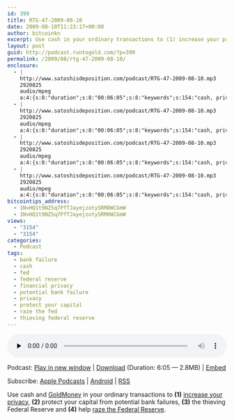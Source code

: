 ```yaml
---
id: 399
title: RTG-47-2009-08-10
date: 2009-08-10T11:23:17+00:00
author: bitcoinkn
excerpt: Use cash in your ordinary transactions to (1) increase your privacy, (2) protect your capital from potential bank failures, (3) the thieving Federal Reserve and (4) help raze the Federal Reserve.
layout: post
guid: http://podcast.runtogold.com/?p=399
permalink: /2009/08/rtg-47-2009-08-10/
enclosure:
  - |
    http://www.satoshisdeposition.com/podcast/RTG-47-2009-08-10.mp3
    2920825
    audio/mpeg
    a:4:{s:8:"duration";s:8:"00:06:05";s:8:"keywords";s:154:"cash, privacy, financial privacy, federal reserve, bank failure, potential bank failure, protect your capital, thieving federal reserve, fed, raze the fed";s:6:"author";s:17:"Trace Mayer, J.D.";s:8:"explicit";s:1:"0";}
  - |
    http://www.satoshisdeposition.com/podcast/RTG-47-2009-08-10.mp3
    2920825
    audio/mpeg
    a:4:{s:8:"duration";s:8:"00:06:05";s:8:"keywords";s:154:"cash, privacy, financial privacy, federal reserve, bank failure, potential bank failure, protect your capital, thieving federal reserve, fed, raze the fed";s:6:"author";s:17:"Trace Mayer, J.D.";s:8:"explicit";s:1:"0";}
  - |
    http://www.satoshisdeposition.com/podcast/RTG-47-2009-08-10.mp3
    2920825
    audio/mpeg
    a:4:{s:8:"duration";s:8:"00:06:05";s:8:"keywords";s:154:"cash, privacy, financial privacy, federal reserve, bank failure, potential bank failure, protect your capital, thieving federal reserve, fed, raze the fed";s:6:"author";s:17:"Trace Mayer, J.D.";s:8:"explicit";s:1:"0";}
  - |
    http://www.satoshisdeposition.com/podcast/RTG-47-2009-08-10.mp3
    2920825
    audio/mpeg
    a:4:{s:8:"duration";s:8:"00:06:05";s:8:"keywords";s:154:"cash, privacy, financial privacy, federal reserve, bank failure, potential bank failure, protect your capital, thieving federal reserve, fed, raze the fed";s:6:"author";s:17:"Trace Mayer, J.D.";s:8:"explicit";s:1:"0";}
bitcointips_address:
  - 1NvHQ1t9NZ5q7PfTJayejzotySRM8WCGmW
  - 1NvHQ1t9NZ5q7PfTJayejzotySRM8WCGmW
views:
  - "3154"
  - "3154"
categories:
  - Podcast
tags:
  - bank failure
  - cash
  - fed
  - federal reserve
  - financial privacy
  - potential bank failure
  - privacy
  - protect your capital
  - raze the fed
  - thieving federal reserve
---
```

<!--powerpress_player-->

<div class="powerpress_player" id="powerpress_player_5637">
  <audio class="wp-audio-shortcode" id="audio-399-48" preload="none" style="width: 100%;" controls="controls"><source type="audio/mpeg" src="http://media.blubrry.com/bitcoinruntogold/p/www.satoshisdeposition.com/podcast/RTG-47-2009-08-10.mp3?_=48" /><a href="http://media.blubrry.com/bitcoinruntogold/p/www.satoshisdeposition.com/podcast/RTG-47-2009-08-10.mp3">http://media.blubrry.com/bitcoinruntogold/p/www.satoshisdeposition.com/podcast/RTG-47-2009-08-10.mp3</a></audio>
</div>

<p class="powerpress_links powerpress_links_mp3">
  Podcast: <a href="http://media.blubrry.com/bitcoinruntogold/p/www.satoshisdeposition.com/podcast/RTG-47-2009-08-10.mp3" class="powerpress_link_pinw" target="_blank" title="Play in new window" onclick="return powerpress_pinw('https://www.bitcoin.kn/?powerpress_pinw=399-podcast');" rel="nofollow">Play in new window</a> | <a href="http://media.blubrry.com/bitcoinruntogold/s/www.satoshisdeposition.com/podcast/RTG-47-2009-08-10.mp3" class="powerpress_link_d" title="Download" rel="nofollow" download="RTG-47-2009-08-10.mp3">Download</a> (Duration: 6:05 &#8212; 2.8MB) | <a href="#" class="powerpress_link_e" title="Embed" onclick="return powerpress_show_embed('399-podcast');" rel="nofollow">Embed</a>
</p>

<p class="powerpress_embed_box" id="powerpress_embed_399-podcast" style="display: none;">
  <input id="powerpress_embed_399-podcast_t" type="text" value="<iframe width=&quot;320&quot; height=&quot;30&quot; src=&quot;https://www.bitcoin.kn/?powerpress_embed=399-podcast&amp;powerpress_player=mediaelement-audio&quot; frameborder=&quot;0&quot; scrolling=&quot;no&quot;></iframe>" onclick="javascript: this.select();" onfocus="javascript: this.select();" style="width: 70%;" readOnly />
</p>

<p class="powerpress_links powerpress_subscribe_links">
  Subscribe: <a href="https://itunes.apple.com/WebObjects/MZStore.woa/wa/viewPodcast?id=301670981&mt=2&ls=1#episodeGuid=http%3A%2F%2Fpodcast.runtogold.com%2F%3Fp%3D399" class="powerpress_link_subscribe powerpress_link_subscribe_itunes" title="Subscribe on Apple Podcasts" rel="nofollow">Apple Podcasts</a> | <a href="https://subscribeonandroid.com/www.bitcoin.kn/feed/podcast/" class="powerpress_link_subscribe powerpress_link_subscribe_android" title="Subscribe on Android" rel="nofollow">Android</a> | <a href="https://www.bitcoin.kn/feed/podcast/" class="powerpress_link_subscribe powerpress_link_subscribe_rss" title="Subscribe via RSS" rel="nofollow">RSS</a>
</p>

Use cash and <a title="goldmoney" href="http://www.runtogold.com/goldmoney" target="_blank">GoldMoney</a> in your ordinary transactions to **(1)** <a title="increase your privacy" href="http://www.howtovanish.com" target="_blank">increase your privacy</a>, **(2)** protect your capital from potential bank failures, **(3)** the thieving Federal Reserve and **(4)** help <a title="raze the federal reserve" href="http://www.runtogold.com/2009/07/raze-the-fed/" target="_blank">raze the Federal Reserve</a>.